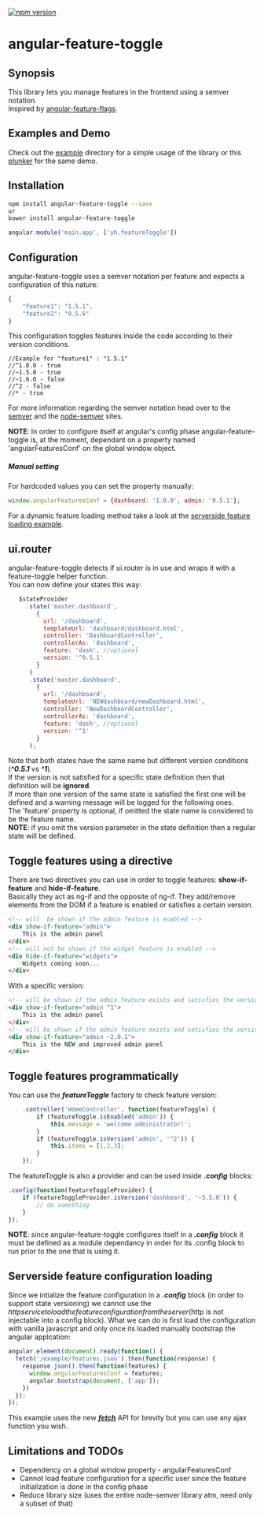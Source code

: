 [![npm version](https://badge.fury.io/js/angular-feature-toggle.svg)](http://badge.fury.io/js/angular-feature-toggle)

# angular-feature-toggle

## Synopsis
This library lets you manage features in the frontend using a semver notation.  
Inspired by [angular-feature-flags](https://github.com/mjt01/angular-feature-flags).

## Examples and Demo
Check out the [example](https://github.com/yairhaimo/angular-feature-toggle/tree/master/example) directory for a simple usage of the library or this [plunker](http://plnkr.co/edit/j49u6oqQ6ulppqUphhMq) for the same demo.

## Installation
```sh
npm install angular-feature-toggle --save
or
bower install angular-feature-toggle
```
```js
angular.module('main.app', ['yh.featureToggle'])
```
## Configuration
angular-feature-toggle uses a semver notation per feature and expects a configuration of this nature:
```js
{
    "feature1": "1.5.1",
    "feature2": "0.5.6"
}
```
This configuration toggles features inside the code according to their version conditions.
```
//Example for "feature1" : "1.5.1"
//^1.0.0 - true
//~1.5.0 - true
//~1.6.0 - false
//^2 - false
//* - true
```
For more information regarding the semver notation head over to the [semver](http://semver.org/) and the [node-semver](https://github.com/npm/node-semver) sites.

**NOTE**: In order to configure itself at angular's config phase angular-feature-toggle is, at the moment, dependant on a property named 'angularFeaturesConf' on the global window object.

##### Manual setting  
For hardcoded values you can set the property manually:
```js
window.angularFeaturesConf = {dashboard: '1.0.0', admin: '0.5.1'};
```
For a dynamic feature loading method take a look at the [serverside feature loading example](#serversideLoading).


## ui.router
angular-feature-toggle detects if ui.router is in use and wraps it with a feature-toggle helper function.  
You can now define your states this way:
```js
   $stateProvider
     .state('master.dashboard',
        {
          url: '/dashboard',
          templateUrl: 'dashboard/dashboard.html',
          controller: 'DashboardController',
          controllerAs: 'dashboard',
          feature: 'dash', //optional
          version: '^0.5.1'
        }
      )
      .state('master.dashboard',
        {
          url: '/dashboard',
          templateUrl: 'NEWdashboard/newDashboard.html',
          controller: 'NewDashboardController',
          controllerAs: 'dashboard',
          feature: 'dash', //optional
          version: '^1'
        }
      );
```
Note that both states have the same name but different version conditions (***^0.5.1*** vs ***^1***).  
If the version is not satisfied for a specific state definition then that definition will be **ignored**.  
If more than one version of the same state is satisfied the first one will be defined and a warning message will be logged for the following ones.  
The 'feature' property is optional, if omitted the state name is considered to be the feature name.  
**NOTE**: if you omit the version parameter in the state definition then a regular state will be defined.


## Toggle features using a directive
There are two directives you can use in order to toggle features: **show-if-feature** and **hide-if-feature**.  
Basically they act as ng-if and the opposite of ng-if. They add/remove elements from the DOM if a feature is enabled or satisfies a certain version.
```html
<!-- will  be shown if the admin feature is enabled -->
<div show-if-feature="admin">
    This is the admin panel
</div>
<!-- will not be shown if the widget feature is enabled -->
<div hide-if-feature="widgets">
    Widgets coming soon...
</div>
```
With a specific version:
```html
<!-- will be shown if the admin feature exists and satisfies the version ^1 -->
<div show-if-feature="admin ^1">
    This is the admin panel
</div>
<!-- will be shown if the admin feature exists and satisfies the version ~2.0.1 -->
<div show-if-feature="admin ~2.0.1">
    This is the NEW and improved admin panel
</div>
```

## Toggle features programmatically
You can use the ***featureToggle*** factory to check feature version:
```js
    .controller('HomeController', function(featureToggle) {
        if (featureToggle.isEnabled('admin')) {
            this.message = 'welcome administrator!';
        }
        if (featureToggle.isVersion('admin', '^2')) {
            this.items = [1,2,3];
        }
    });
```
The featureToggle is also a provider and can be used inside ***.config*** blocks:
```js
.config(function(featureToggleProvider) {
    if (featureToggleProvider.isVersion('dashboard', '~3.5.0')) {
        // do something
    }
});
```
**NOTE**: since angular-feature-toggle configures itself in a ***.config*** block it must be defined as a module dependancy in order for its .config block to run prior to the one that is using it.

## Serverside feature configuration loading<a name="serversideLoading"></a>
Since we intialize the feature configuration in a ***.config*** block (in order to support state versioning) we cannot use the $http service to load the feature configuration from the server ($http is not injectable into a config block).
What we can do is first load the configuration with vanilla javascript and only once its loaded manually bootstrap the angular applcation:
```js
angular.element(document).ready(function() {
  fetch('/example/features.json').then(function(response) {
    response.json().then(function(features) {
      window.angularFeaturesConf = features;
      angular.bootstrap(document, ['app']);
    })
  });
});
```
This example uses the new [***fetch***](https://developers.google.com/web/updates/2015/03/introduction-to-fetch?hl=en) API for brevity but you can use any ajax function you wish.

## Limitations and TODOs
* Dependency on a global window property - angularFeaturesConf
* Cannot load feature configuration for a specific user since the feature initialization is done in the config phase
* Reduce library size (uses the entire node-semver library atm, need only a subset of that)
